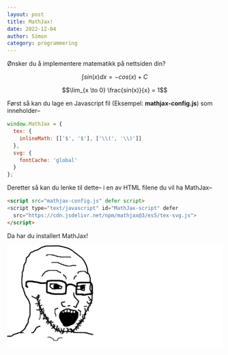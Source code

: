 ```yaml
---
layout: post 
title: MathJax!
date: 2022-12-04
author: Simon
category: programmering 
---
```

Ønsker du å implementere matematikk på nettsiden din?

$$\int {sin(x)} dx = -cos(x) + C$$ 

$$\lim_{x \to 0} \frac{sin(x)}{x} = 1$$

Først så kan du lage en Javascript fil (Eksempel: **mathjax-config.js**) som inneholder–
```javascript
window.MathJax = {
  tex: {
    inlineMath: [['$', '$'], ['\\(', '\\)']]
  },
  svg: {
    fontCache: 'global'
  }
};
```

Deretter så kan du lenke til dette– i en av HTML filene du vil ha MathJax–

```html
<script src="mathjax-config.js" defer script>
<script type="text/javascript" id="MathJax-script" defer
  src="https://cdn.jsdelivr.net/npm/mathjax@3/es5/tex-svg.js">
</script>
```

Da har du installert MathJax!

![Mathjak](/assets/images/webp/wojakmathjak.webp "Mathjak!!!")
